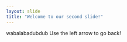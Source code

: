 ```yaml
---
layout: slide
title: "Welcome to our second slide!"
---
```

wabalabadubdub
Use the left arrow to go back!
